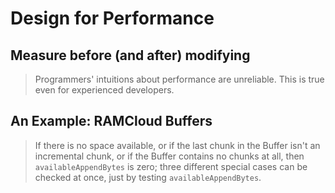 # Design for Performance

## Measure before (and after) modifying

> Programmers' intuitions about performance are unreliable. This is true
> even for experienced developers.

## An Example: RAMCloud Buffers

> If there is no space available, or if the last chunk in the Buffer isn't
> an incremental chunk, or if the Buffer contains no chunks at all, then 
> `availableAppendBytes` is zero; three different special cases can be
> checked at once, just by testing `availableAppendBytes`.